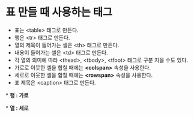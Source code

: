 # 표 만들 때 사용하는 태그

- 표는 \<table> 태그로 만든다.
- 행은  \<tr> 태그로 만든다.
- 열의 제목이 들어가는 셀은 \<th> 태그로 만든다. 
- 내용이 들어가는 셀은 \<td> 태그로 만든다.
- 각 열의 의미에 따라 \<thead>, \<tbody>, \<tfoot> 태그로 구분 지을 수도 있다.
- 가로로 이웃한 셀을 합칠 때에는 <b>\<colspan></b> 속성을 사용한다.
- 세로로 이웃한 셀을 합칠 때에는 <b>\<rowspan></b> 속성을 사용한다.
- 표 제목은 \<caption> 태그로 만든다. 

\* <b>행 : 가로</b>

\* <b>열 : 세로</b>